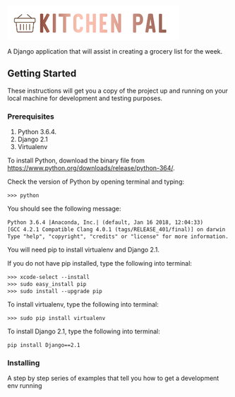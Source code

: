 ![Alt text](Documents/logo_idea4_small.png?raw=true "Title")

A Django application that will assist in creating a grocery list for the week.

## Getting Started

These instructions will get you a copy of the project up and running on your local machine for development and testing purposes.

### Prerequisites

1) Python 3.6.4.
2) Django 2.1
3) Virtualenv

To install Python, download the binary file from https://www.python.org/downloads/release/python-364/.

Check the version of Python by opening terminal and typing:
```
>>> python
```
You should see the following message:
```
Python 3.6.4 |Anaconda, Inc.| (default, Jan 16 2018, 12:04:33) 
[GCC 4.2.1 Compatible Clang 4.0.1 (tags/RELEASE_401/final)] on darwin
Type "help", "copyright", "credits" or "license" for more information.
```
You will need pip to install virtualenv and Django 2.1.

If you do not have pip installed, type the following into terminal:
```
>>> xcode-select --install
>>> sudo easy_install pip
>>> sudo install --upgrade pip
```

To install virtualenv, type the following into terminal:
```
>>> sudo pip install virtualenv
```
To install Django 2.1, type the following into terminal:
```
pip install Django==2.1
```

### Installing

A step by step series of examples that tell you how to get a development env running


